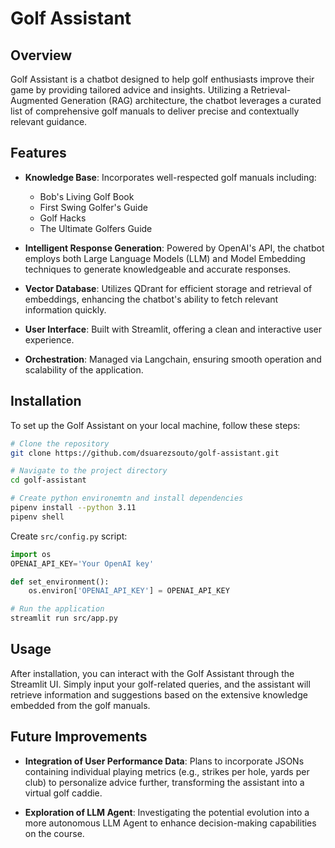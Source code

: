 # Golf Assistant

## Overview
Golf Assistant is a chatbot designed to help golf enthusiasts improve their game by providing tailored advice and insights. Utilizing a Retrieval-Augmented Generation (RAG) architecture, the chatbot leverages a curated list of comprehensive golf manuals to deliver precise and contextually relevant guidance.

## Features
- **Knowledge Base**: Incorporates well-respected golf manuals including:
  - Bob's Living Golf Book
  - First Swing Golfer's Guide
  - Golf Hacks
  - The Ultimate Golfers Guide

- **Intelligent Response Generation**: Powered by OpenAI's API, the chatbot employs both Large Language Models (LLM) and Model Embedding techniques to generate knowledgeable and accurate responses.

- **Vector Database**: Utilizes QDrant for efficient storage and retrieval of embeddings, enhancing the chatbot's ability to fetch relevant information quickly.

- **User Interface**: Built with Streamlit, offering a clean and interactive user experience.

- **Orchestration**: Managed via Langchain, ensuring smooth operation and scalability of the application.

## Installation

To set up the Golf Assistant on your local machine, follow these steps:
```bash
# Clone the repository
git clone https://github.com/dsuarezsouto/golf-assistant.git

# Navigate to the project directory
cd golf-assistant

# Create python environemtn and install dependencies
pipenv install --python 3.11
pipenv shell
```

Create `src/config.py` script:

```python
import os
OPENAI_API_KEY='Your OpenAI key'

def set_environment():
    os.environ['OPENAI_API_KEY'] = OPENAI_API_KEY
```

```bash
# Run the application
streamlit run src/app.py
```

## Usage
After installation, you can interact with the Golf Assistant through the Streamlit UI. Simply input your golf-related queries, and the assistant will retrieve information and suggestions based on the extensive knowledge embedded from the golf manuals.

## Future Improvements
- **Integration of User Performance Data**: Plans to incorporate JSONs containing individual playing metrics (e.g., strikes per hole, yards per club) to personalize advice further, transforming the assistant into a virtual golf caddie.

- **Exploration of LLM Agent**: Investigating the potential evolution into a more autonomous LLM Agent to enhance decision-making capabilities on the course.
